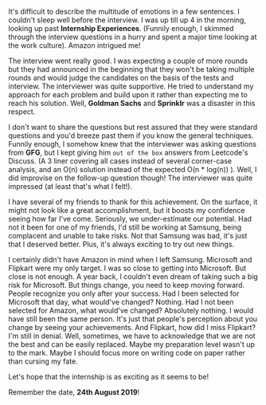 It's difficult to describe the multitude of emotions in a few sentences. I couldn't sleep well before the interview. I was up till up 4 in the morning, looking up past **Internship Experiences**. (Funnily enough, I skimmed through the interview questions in a hurry and spent a major time looking at the work culture). Amazon intrigued me!


The interview went really good. I was expecting a couple of more rounds but they had announced in the beginning that they won't be taking multiple rounds and would judge the candidates on the basis of the tests and interview. The interviewer was quite supportive. He tried to understand my approach for each problem and build upon it rather than expecting me to reach his solution. Well, **Goldman Sachs** and **Sprinklr** was a disaster in this respect. 

I don't want to share the questions but rest assured that they were standard questions and you'd breeze past them if you know the general techniques. Funnily enough, I somehow knew that the interviewer was asking questions from **GFG**, but I kept giving him `out of the box` answers from Leetcode's Discuss. (A 3 liner covering all cases instead of several corner-case analysis, and an O(n) solution instead of the expected O(n * log(n)) ). Well, I did improvise on the follow-up question though! The interviewer was quite impressed (at least that's what I felt!). 

I have several of my friends to thank for this achievement. On the surface, it might not look like a great accomplishment, but it boosts my confidence seeing how far I've come. Seriously, we under-estimate our potential. Had not it been for one of my friends, I'd still be working at Samsung, being complacent and unable to take risks. Not that Samsung was bad, it's just that I deserved better. Plus, it's always exciting to try out new things. 


I certainly didn't have Amazon in mind when I left Samsung. Microsoft and Flipkart were my only target. I was so close to getting into Microsoft. But close is not enough. A year back, I couldn't even dream of taking such a big risk for Microsoft. But things change, you need to keep moving forward. People recognize you only after your success. Had I been selected for Microsoft that day, what would've changed? Nothing. Had I not been selected for Amazon, what would've changed? Absolutely nothing. I would have still been the same person. It's just that people's perception about you change by seeing your achievements. And Flipkart, how did I miss Flipkart? I'm still in denial. Well, sometimes, we have to acknowledge that we are not the best and can be easily replaced. Maybe my preparation level wasn't up to the mark. Maybe I should focus more on writing code on paper rather than cursing my fate.

Let's hope that the internship is as exciting as it seems to be!

Remember the date, **24th August 2019**!
